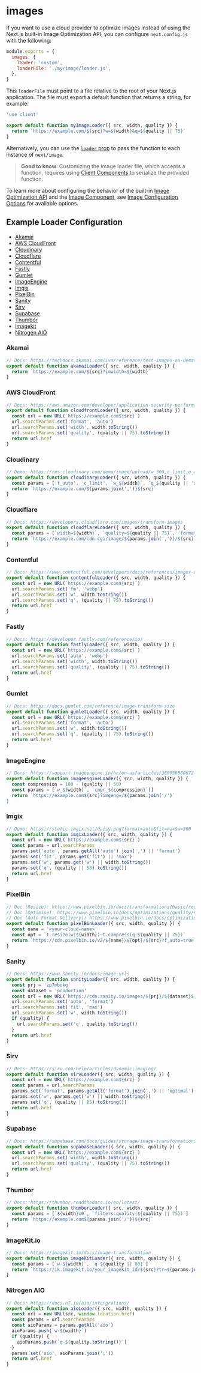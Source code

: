 # images

If you want to use a cloud provider to optimize images instead of using the Next.js built-in Image Optimization API, you can configure `next.config.js` with the following:

```js filename="next.config.js"
module.exports = {
  images: {
    loader: 'custom',
    loaderFile: './my/image/loader.js',
  },
}
```

This `loaderFile` must point to a file relative to the root of your Next.js application. The file must export a default function that returns a string, for example:

```js filename="my/image/loader.js"
'use client'

export default function myImageLoader({ src, width, quality }) {
  return `https://example.com/${src}?w=${width}&q=${quality || 75}`
}
```

Alternatively, you can use the [`loader` prop](/docs/app/api-reference/components/image.md#loader) to pass the function to each instance of `next/image`.

> **Good to know**: Customizing the image loader file, which accepts a function, requires using [Client Components](/docs/app/getting-started/server-and-client-components.md) to serialize the provided function.

To learn more about configuring the behavior of the built-in [Image Optimization API](/docs/app/api-reference/components/image.md) and the [Image Component](/docs/app/api-reference/components/image.md), see [Image Configuration Options](/docs/app/api-reference/components/image.md#configuration-options) for available options.

## Example Loader Configuration

* [Akamai](#akamai)
* [AWS CloudFront](#aws-cloudfront)
* [Cloudinary](#cloudinary)
* [Cloudflare](#cloudflare)
* [Contentful](#contentful)
* [Fastly](#fastly)
* [Gumlet](#gumlet)
* [ImageEngine](#imageengine)
* [Imgix](#imgix)
* [PixelBin](#pixelbin)
* [Sanity](#sanity)
* [Sirv](#sirv)
* [Supabase](#supabase)
* [Thumbor](#thumbor)
* [Imagekit](#imagekitio)
* [Nitrogen AIO](#nitrogen-aio)

### Akamai

```js
// Docs: https://techdocs.akamai.com/ivm/reference/test-images-on-demand
export default function akamaiLoader({ src, width, quality }) {
  return `https://example.com/${src}?imwidth=${width}`
}
```

### AWS CloudFront

```js
// Docs: https://aws.amazon.com/developer/application-security-performance/articles/image-optimization
export default function cloudfrontLoader({ src, width, quality }) {
  const url = new URL(`https://example.com${src}`)
  url.searchParams.set('format', 'auto')
  url.searchParams.set('width', width.toString())
  url.searchParams.set('quality', (quality || 75).toString())
  return url.href
}
```

### Cloudinary

```js
// Demo: https://res.cloudinary.com/demo/image/upload/w_300,c_limit,q_auto/turtles.jpg
export default function cloudinaryLoader({ src, width, quality }) {
  const params = ['f_auto', 'c_limit', `w_${width}`, `q_${quality || 'auto'}`]
  return `https://example.com/${params.join(',')}${src}`
}
```

### Cloudflare

```js
// Docs: https://developers.cloudflare.com/images/transform-images
export default function cloudflareLoader({ src, width, quality }) {
  const params = [`width=${width}`, `quality=${quality || 75}`, 'format=auto']
  return `https://example.com/cdn-cgi/image/${params.join(',')}/${src}`
}
```

### Contentful

```js
// Docs: https://www.contentful.com/developers/docs/references/images-api/
export default function contentfulLoader({ src, width, quality }) {
  const url = new URL(`https://example.com${src}`)
  url.searchParams.set('fm', 'webp')
  url.searchParams.set('w', width.toString())
  url.searchParams.set('q', (quality || 75).toString())
  return url.href
}
```

### Fastly

```js
// Docs: https://developer.fastly.com/reference/io/
export default function fastlyLoader({ src, width, quality }) {
  const url = new URL(`https://example.com${src}`)
  url.searchParams.set('auto', 'webp')
  url.searchParams.set('width', width.toString())
  url.searchParams.set('quality', (quality || 75).toString())
  return url.href
}
```

### Gumlet

```js
// Docs: https://docs.gumlet.com/reference/image-transform-size
export default function gumletLoader({ src, width, quality }) {
  const url = new URL(`https://example.com${src}`)
  url.searchParams.set('format', 'auto')
  url.searchParams.set('w', width.toString())
  url.searchParams.set('q', (quality || 75).toString())
  return url.href
}
```

### ImageEngine

```js
// Docs: https://support.imageengine.io/hc/en-us/articles/360058880672-Directives
export default function imageengineLoader({ src, width, quality }) {
  const compression = 100 - (quality || 50)
  const params = [`w_${width}`, `cmpr_${compression}`)]
  return `https://example.com${src}?imgeng=/${params.join('/')`
}
```

### Imgix

```js
// Demo: https://static.imgix.net/daisy.png?format=auto&fit=max&w=300
export default function imgixLoader({ src, width, quality }) {
  const url = new URL(`https://example.com${src}`)
  const params = url.searchParams
  params.set('auto', params.getAll('auto').join(',') || 'format')
  params.set('fit', params.get('fit') || 'max')
  params.set('w', params.get('w') || width.toString())
  params.set('q', (quality || 50).toString())
  return url.href
}
```

### PixelBin

```js
// Doc (Resize): https://www.pixelbin.io/docs/transformations/basic/resize/#width-w
// Doc (Optimise): https://www.pixelbin.io/docs/optimizations/quality/#image-quality-when-delivering
// Doc (Auto Format Delivery): https://www.pixelbin.io/docs/optimizations/format/#automatic-format-selection-with-f_auto-url-parameter
export default function pixelBinLoader({ src, width, quality }) {
  const name = '<your-cloud-name>'
  const opt = `t.resize(w:${width})~t.compress(q:${quality || 75})`
  return `https://cdn.pixelbin.io/v2/${name}/${opt}/${src}?f_auto=true`
}
```

### Sanity

```js
// Docs: https://www.sanity.io/docs/image-urls
export default function sanityLoader({ src, width, quality }) {
  const prj = 'zp7mbokg'
  const dataset = 'production'
  const url = new URL(`https://cdn.sanity.io/images/${prj}/${dataset}${src}`)
  url.searchParams.set('auto', 'format')
  url.searchParams.set('fit', 'max')
  url.searchParams.set('w', width.toString())
  if (quality) {
    url.searchParams.set('q', quality.toString())
  }
  return url.href
}
```

### Sirv

```js
// Docs: https://sirv.com/help/articles/dynamic-imaging/
export default function sirvLoader({ src, width, quality }) {
  const url = new URL(`https://example.com${src}`)
  const params = url.searchParams
  params.set('format', params.getAll('format').join(',') || 'optimal')
  params.set('w', params.get('w') || width.toString())
  params.set('q', (quality || 85).toString())
  return url.href
}
```

### Supabase

```js
// Docs: https://supabase.com/docs/guides/storage/image-transformations#nextjs-loader
export default function supabaseLoader({ src, width, quality }) {
  const url = new URL(`https://example.com${src}`)
  url.searchParams.set('width', width.toString())
  url.searchParams.set('quality', (quality || 75).toString())
  return url.href
}
```

### Thumbor

```js
// Docs: https://thumbor.readthedocs.io/en/latest/
export default function thumborLoader({ src, width, quality }) {
  const params = [`${width}x0`, `filters:quality(${quality || 75})`]
  return `https://example.com${params.join('/')}${src}`
}
```

### ImageKit.io

```js
// Docs: https://imagekit.io/docs/image-transformation
export default function imageKitLoader({ src, width, quality }) {
  const params = [`w-${width}`, `q-${quality || 80}`]
  return `https://ik.imagekit.io/your_imagekit_id/${src}?tr=${params.join(',')}`
}
```

### Nitrogen AIO

```js
// Docs: https://docs.n7.io/aio/intergrations/
export default function aioLoader({ src, width, quality }) {
  const url = new URL(src, window.location.href)
  const params = url.searchParams
  const aioParams = params.getAll('aio')
  aioParams.push(`w-${width}`)
  if (quality) {
    aioParams.push(`q-${quality.toString()}`)
  }
  params.set('aio', aioParams.join(';'))
  return url.href
}
```
